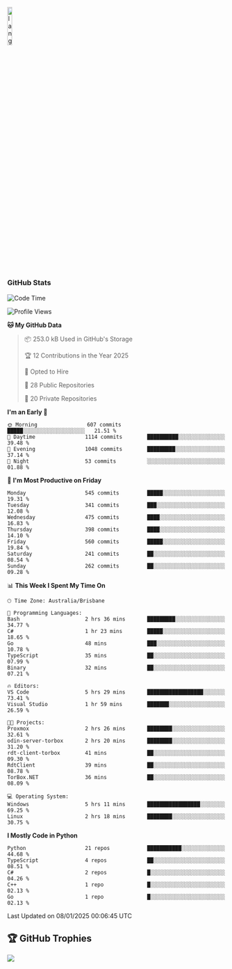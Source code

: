 <p align="left"><img width=15%" src="https://github.com/alansmathew/alansmathew/raw/master/lang.gif" alt="lang image here" /></p>

# <h3 align="left">GitHub Stats</h3>

<!--START_SECTION:waka-->
![Code Time](http://img.shields.io/badge/Code%20Time-548%20hrs%2044%20mins-blue)

![Profile Views](http://img.shields.io/badge/Profile%20Views-3-blue)

**🐱 My GitHub Data** 

> 📦 253.0 kB Used in GitHub's Storage 
 > 
> 🏆 12 Contributions in the Year 2025
 > 
> 💼 Opted to Hire
 > 
> 📜 28 Public Repositories 
 > 
> 🔑 20 Private Repositories 
 > 
**I'm an Early 🐤** 

```text
🌞 Morning                607 commits         █████░░░░░░░░░░░░░░░░░░░░   21.51 % 
🌆 Daytime                1114 commits        ██████████░░░░░░░░░░░░░░░   39.48 % 
🌃 Evening                1048 commits        █████████░░░░░░░░░░░░░░░░   37.14 % 
🌙 Night                  53 commits          ░░░░░░░░░░░░░░░░░░░░░░░░░   01.88 % 
```
📅 **I'm Most Productive on Friday** 

```text
Monday                   545 commits         █████░░░░░░░░░░░░░░░░░░░░   19.31 % 
Tuesday                  341 commits         ███░░░░░░░░░░░░░░░░░░░░░░   12.08 % 
Wednesday                475 commits         ████░░░░░░░░░░░░░░░░░░░░░   16.83 % 
Thursday                 398 commits         ████░░░░░░░░░░░░░░░░░░░░░   14.10 % 
Friday                   560 commits         █████░░░░░░░░░░░░░░░░░░░░   19.84 % 
Saturday                 241 commits         ██░░░░░░░░░░░░░░░░░░░░░░░   08.54 % 
Sunday                   262 commits         ██░░░░░░░░░░░░░░░░░░░░░░░   09.28 % 
```


📊 **This Week I Spent My Time On** 

```text
🕑︎ Time Zone: Australia/Brisbane

💬 Programming Languages: 
Bash                     2 hrs 36 mins       █████████░░░░░░░░░░░░░░░░   34.77 % 
C#                       1 hr 23 mins        █████░░░░░░░░░░░░░░░░░░░░   18.65 % 
Go                       48 mins             ███░░░░░░░░░░░░░░░░░░░░░░   10.78 % 
TypeScript               35 mins             ██░░░░░░░░░░░░░░░░░░░░░░░   07.99 % 
Binary                   32 mins             ██░░░░░░░░░░░░░░░░░░░░░░░   07.21 % 

🔥 Editors: 
VS Code                  5 hrs 29 mins       ██████████████████░░░░░░░   73.41 % 
Visual Studio            1 hr 59 mins        ███████░░░░░░░░░░░░░░░░░░   26.59 % 

🐱‍💻 Projects: 
Proxmox                  2 hrs 26 mins       ████████░░░░░░░░░░░░░░░░░   32.61 % 
odin-server-torbox       2 hrs 20 mins       ████████░░░░░░░░░░░░░░░░░   31.20 % 
rdt-client-torbox        41 mins             ██░░░░░░░░░░░░░░░░░░░░░░░   09.30 % 
RdtClient                39 mins             ██░░░░░░░░░░░░░░░░░░░░░░░   08.78 % 
TorBox.NET               36 mins             ██░░░░░░░░░░░░░░░░░░░░░░░   08.09 % 

💻 Operating System: 
Windows                  5 hrs 11 mins       █████████████████░░░░░░░░   69.25 % 
Linux                    2 hrs 18 mins       ████████░░░░░░░░░░░░░░░░░   30.75 % 
```

**I Mostly Code in Python** 

```text
Python                   21 repos            ███████████░░░░░░░░░░░░░░   44.68 % 
TypeScript               4 repos             ██░░░░░░░░░░░░░░░░░░░░░░░   08.51 % 
C#                       2 repos             █░░░░░░░░░░░░░░░░░░░░░░░░   04.26 % 
C++                      1 repo              █░░░░░░░░░░░░░░░░░░░░░░░░   02.13 % 
Go                       1 repo              █░░░░░░░░░░░░░░░░░░░░░░░░   02.13 % 
```




 Last Updated on 08/01/2025 00:06:45 UTC
<!--END_SECTION:waka-->

## 🏆 GitHub Trophies

![](https://github-profile-trophy.vercel.app/?username=samh06&theme=discord&no-frame=true&no-bg=false&margin-w=4)
